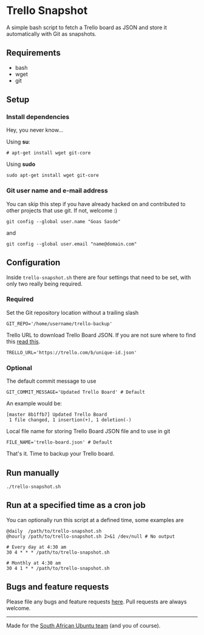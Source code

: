 # Trello Snapshot

A simple bash script to fetch a Trello board as JSON and store it automatically with Git as snapshots.

## Requirements
* bash
* wget
* git

## Setup

### Install dependencies
Hey, you never know...

Using **su**:

```
# apt-get install wget git-core
```

Using **sudo**

```
sudo apt-get install wget git-core
```

### Git user name and e-mail address
You can skip this step if you have already hacked on and contributed to other projects that use git. If not, welcome :)

```shell
git config --global user.name "Goas Sasde"
```
and

```shell
git config --global user.email "name@domain.com"
```

## Configuration
Inside `trello-snapshot.sh` there are four settings that need to be set, with only two really being required.

### Required
Set the Git repository location without a trailing slash
```shell
GIT_REPO='/home/username/trello-backup'
```

Trello URL to download Trello Board JSON. If you are not sure where to find this [read this](http://help.trello.com/article/747-exporting-data-from-trello-1).
```shell
TRELLO_URL='https://trello.com/b/unique-id.json'
```

### Optional
The default commit message to use
```shell
GIT_COMMIT_MESSAGE='Updated Trello Board' # Default
```

An example would be:
```
[master 8b1ffb7] Updated Trello Board
 1 file changed, 1 insertion(+), 1 deletion(-)
```


Local file name for storing Trello Board JSON file and to use in git
```shell
FILE_NAME='trello-board.json' # Default
```

That's it. Time to backup your Trello board.

## Run manually
```shell
./trello-snapshot.sh
```

## Run at a specified time as a cron job
You can optionally run this script at a defined time, some examples are
```
@daily  /path/to/trello-snapshot.sh
@hourly /path/to/trello-snapshot.sh 2>&1 /dev/null # No output

# Every day at 4:30 am
30 4 * * * /path/to/trello-snapshot.sh

# Monthly at 4:30 am
30 4 1 * * /path/to/trello-snapshot.sh
```

## Bugs and feature requests
Please file any bugs and feature requests [here](https://github.com/octoquad/trello-snapshot/issues). Pull requests are always welcome.

-------
Made for the [South African Ubuntu team](https://ubuntu-za.org/) (and you of course).

